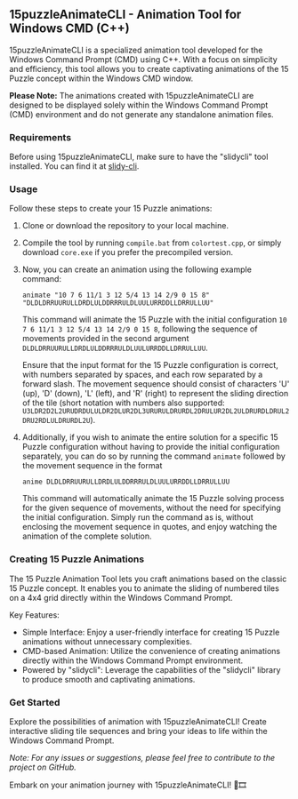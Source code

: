 ## 15puzzleAnimateCLI - Animation Tool for Windows CMD (C++)

15puzzleAnimateCLI is a specialized animation tool developed for the Windows Command Prompt (CMD) using C++. With a focus on simplicity and efficiency, this tool allows you to create captivating animations of the 15 Puzzle concept within the Windows CMD window.

**Please Note:** The animations created with 15puzzleAnimateCLI are designed to be displayed solely within the Windows Command Prompt (CMD) environment and do not generate any standalone animation files.

### Requirements

Before using 15puzzleAnimateCLI, make sure to have the "slidycli" tool installed. You can find it at [slidy-cli](https://github.com/benwh1/slidy-cli/releases).

### Usage

Follow these steps to create your 15 Puzzle animations:

1. Clone or download the repository to your local machine.

2. Compile the tool by running `compile.bat` from `colortest.cpp`, or simply download `core.exe` if you prefer the precompiled version.

3. Now, you can create an animation using the following example command:

   ```
   animate "10 7 6 11/1 3 12 5/4 13 14 2/9 0 15 8" "DLDLDRRUURULLDRDLULDDRRRULDLUULURRDDLLDRRULLUU"
   ```

   This command will animate the 15 Puzzle with the initial configuration `10 7 6 11/1 3 12 5/4 13 14 2/9 0 15 8`, following the sequence of movements provided in the second argument `DLDLDRRUURULLDRDLULDDRRRULDLUULURRDDLLDRRULLUU`.

   Ensure that the input format for the 15 Puzzle configuration is correct, with numbers separated by spaces, and each row separated by a forward slash. The movement sequence should consist of characters 'U' (up), 'D' (down), 'L' (left), and 'R' (right) to represent the sliding direction of the tile (short notation with numbers also supported: `U3LDR2D2L2URUDRDULULDR2DLUR2DL3URURULDRURDL2DRULUR2DL2ULDRURDLDRUL2DRU2RDLULDRURDL2U`).
4. Additionally, if you wish to animate the entire solution for a specific 15 Puzzle configuration without having to provide the initial configuration separately, you can do so by running the command `animate` followed by the movement sequence in the format
   ```
   anime DLDLDRRUURULLDRDLULDDRRRULDLUULURRDDLLDRRULLUU
   ```
   This command will automatically animate the 15 Puzzle solving process for the given sequence of movements, without the need for specifying the initial configuration. Simply run the command as is, without enclosing the movement sequence in quotes, and enjoy watching the animation of the complete solution.


### Creating 15 Puzzle Animations

The 15 Puzzle Animation Tool lets you craft animations based on the classic 15 Puzzle concept. It enables you to animate the sliding of numbered tiles on a 4x4 grid directly within the Windows Command Prompt.

Key Features:
- Simple Interface: Enjoy a user-friendly interface for creating 15 Puzzle animations without unnecessary complexities.
- CMD-based Animation: Utilize the convenience of creating animations directly within the Windows Command Prompt environment.
- Powered by "slidycli": Leverage the capabilities of the "slidycli" library to produce smooth and captivating animations.

### Get Started

Explore the possibilities of animation with 15puzzleAnimateCLI! Create interactive sliding tile sequences and bring your ideas to life within the Windows Command Prompt.

*Note: For any issues or suggestions, please feel free to contribute to the project on GitHub.*

Embark on your animation journey with 15puzzleAnimateCLI! 🚀🎞️

